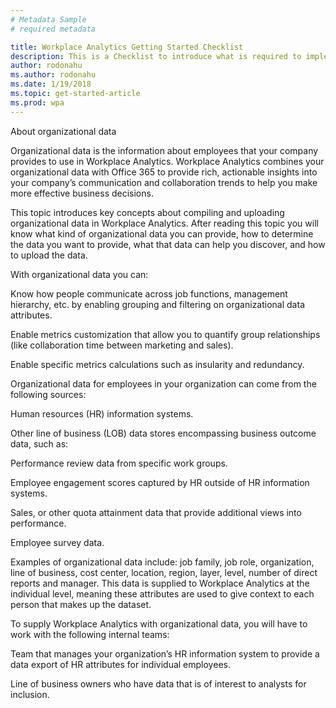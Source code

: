 ```yaml
---
# Metadata Sample
# required metadata

title: Workplace Analytics Getting Started Checklist
description: This is a Checklist to introduce what is required to implement Workplace Analytics for your Organization
author: rodonahu
ms.author: rodonahu
ms.date: 1/19/2018
ms.topic: get-started-article
ms.prod: wpa
---
```

About organizational data

Organizational data is the information about employees that your company provides to use in Workplace Analytics. Workplace Analytics combines your organizational data with Office 365 to provide rich, actionable insights into your company’s communication and collaboration trends to help you make more effective business decisions.

This topic introduces key concepts about compiling and uploading organizational data in Workplace Analytics. After reading this topic you will know what kind of organizational data you can provide, how to determine the data you want to provide, what that data can help you discover, and how to upload the data.

With organizational data you can:

Know how people communicate across job functions, management hierarchy, etc. by enabling grouping and filtering on organizational data attributes.

Enable metrics customization that allow you to quantify group relationships (like collaboration time between marketing and sales).

Enable specific metrics calculations such as insularity and redundancy.

Organizational data for employees in your organization can come from the following sources:

Human resources (HR) information systems.

Other line of business (LOB) data stores encompassing business outcome data, such as:

Performance review data from specific work groups.

Employee engagement scores captured by HR outside of HR information systems.

Sales, or other quota attainment data that provide additional views into performance.

Employee survey data.

Examples of organizational data include: job family, job role, organization, line of business, cost center, location, region, layer, level, number of direct reports and manager. This data is supplied to Workplace Analytics at the individual level, meaning these attributes are used to give context to each person that makes up the dataset.

To supply Workplace Analytics with organizational data, you will have to work with the following internal teams:

Team that manages your organization’s HR information system to provide a data export of HR attributes for individual employees.

Line of business owners who have data that is of interest to analysts for inclusion.
